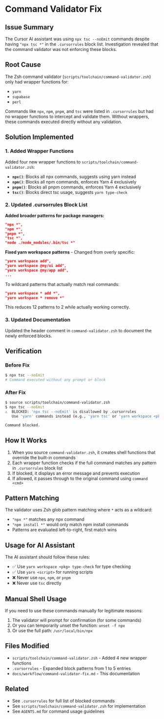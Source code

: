 # Command Validator Fix

## Issue Summary

The Cursor AI assistant was using `npx tsc --noEmit` commands despite having `"npx tsc *"` in the `.cursorrules` block list. Investigation revealed that the command validator was not enforcing these blocks.

## Root Cause

The Zsh command validator (`scripts/toolchain/command-validator.zsh`) only had wrapper functions for:
- `yarn`
- `supabase`
- `perl`

Commands like `npx`, `npm`, `pnpm`, and `tsc` were listed in `.cursorrules` but had no wrapper functions to intercept and validate them. Without wrappers, these commands executed directly without any validation.

## Solution Implemented

### 1. Added Wrapper Functions

Added four new wrapper functions to `scripts/toolchain/command-validator.zsh`:

- **`npx()`**: Blocks all npx commands, suggests using yarn instead
- **`npm()`**: Blocks all npm commands, enforces Yarn 4 exclusively
- **`pnpm()`**: Blocks all pnpm commands, enforces Yarn 4 exclusively
- **`tsc()`**: Blocks direct tsc usage, suggests `yarn type-check`

### 2. Updated .cursorrules Block List

**Added broader patterns for package managers:**
```json
"npx *",
"npm *",
"pnpm *",
"tsc *",
"node ./node_modules/.bin/tsc *"
```

**Fixed yarn workspace patterns** - Changed from overly specific:
```json
"yarn workspace add",
"yarn workspace @my/ui add",
"yarn workspace @my/app add",
...
```

To wildcard patterns that actually match real commands:
```json
"yarn workspace * add *",
"yarn workspace * remove *"
```

This reduces 12 patterns to 2 while actually working correctly.

### 3. Updated Documentation

Updated the header comment in `command-validator.zsh` to document the newly enforced blocks.

## Verification

### Before Fix
```bash
$ npx tsc --noEmit
# Command executed without any prompt or block
```

### After Fix
```bash
$ source scripts/toolchain/command-validator.zsh
$ npx tsc --noEmit
⚠️  BLOCKED: 'npx tsc --noEmit' is disallowed by .cursorrules
   Use 'yarn' commands instead (e.g., 'yarn tsc' or 'yarn workspace <pkg> type-check')

Command blocked.
```

## How It Works

1. When you source `command-validator.zsh`, it creates shell functions that override the built-in commands
2. Each wrapper function checks if the full command matches any pattern in `.cursorrules` block list
3. If blocked, it displays an error message and prevents execution
4. If allowed, it passes through to the original command using `command <cmd>`

## Pattern Matching

The validator uses Zsh glob pattern matching where `*` acts as a wildcard:
- `"npx *"` matches any npx command
- `"npm install *"` would only match npm install commands
- Patterns are evaluated left-to-right, first match wins

## Usage for AI Assistant

The AI assistant should follow these rules:
- ✅ Use `yarn workspace <pkg> type-check` for type checking
- ✅ Use `yarn <script>` for running scripts
- ❌ Never use `npx`, `npm`, or `pnpm`
- ❌ Never use `tsc` directly

## Manual Shell Usage

If you need to use these commands manually for legitimate reasons:
1. The validator will prompt for confirmation (for some commands)
2. Or you can temporarily unset the function: `unset -f npx`
3. Or use the full path: `/usr/local/bin/npx`

## Files Modified

- `scripts/toolchain/command-validator.zsh` - Added 4 new wrapper functions
- `.cursorrules` - Expanded block patterns from 1 to 5 entries
- `docs/workflow/command-validator-fix.md` - This documentation

## Related

- See `.cursorrules` for full list of blocked commands
- See `scripts/toolchain/command-validator.zsh` for implementation
- See `AGENTS.md` for command usage guidelines

